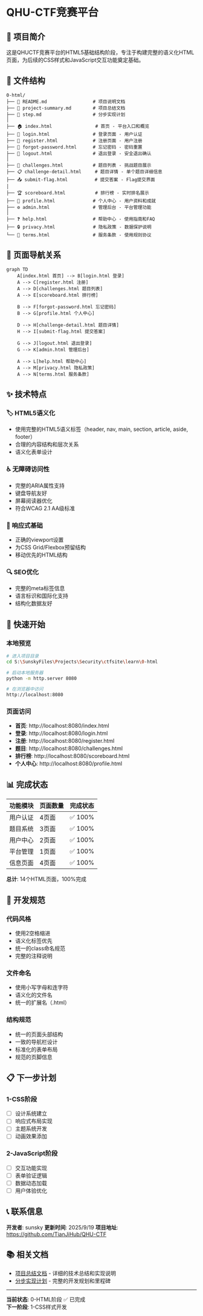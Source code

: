 # QHU-CTF竞赛平台

## 🎯 项目简介

这是QHUCTF竞赛平台的HTML5基础结构阶段，专注于构建完整的语义化HTML页面，为后续的CSS样式和JavaScript交互功能奠定基础。

## 📁 文件结构

```
0-html/
├── 📄 README.md                 # 项目说明文档
├── 📄 project-summary.md        # 项目总结文档
├── 📄 step.md                   # 分步实现计划
│
├── 🏠 index.html                # 首页 - 平台入口和概览
├── 🔐 login.html                # 登录页面 - 用户认证
├── 📝 register.html             # 注册页面 - 用户注册
├── 🔑 forgot-password.html      # 忘记密码 - 密码重置
├── 🚪 logout.html               # 退出登录 - 安全退出确认
│
├── 🎯 challenges.html           # 题目列表 - 挑战题目展示
├── 📋 challenge-detail.html     # 题目详情 - 单个题目详细信息
├── 📤 submit-flag.html          # 提交答案 - Flag提交界面
│
├── 🏆 scoreboard.html           # 排行榜 - 实时排名展示
├── 👤 profile.html              # 个人中心 - 用户资料和成就
├── ⚙️ admin.html                # 管理后台 - 平台管理功能
│
├── ❓ help.html                 # 帮助中心 - 使用指南和FAQ
├── 🔒 privacy.html              # 隐私政策 - 数据保护说明
└── 📜 terms.html                # 服务条款 - 使用规则协议
```

## 🔗 页面导航关系

```mermaid
graph TD
    A[index.html 首页] --> B[login.html 登录]
    A --> C[register.html 注册]
    A --> D[challenges.html 题目列表]
    A --> E[scoreboard.html 排行榜]
    
    B --> F[forgot-password.html 忘记密码]
    B --> G[profile.html 个人中心]
    
    D --> H[challenge-detail.html 题目详情]
    H --> I[submit-flag.html 提交答案]
    
    G --> J[logout.html 退出登录]
    G --> K[admin.html 管理后台]
    
    A --> L[help.html 帮助中心]
    A --> M[privacy.html 隐私政策]
    A --> N[terms.html 服务条款]
```

## ✨ 技术特点

### 🏷️ HTML5语义化
- 使用完整的HTML5语义标签（header, nav, main, section, article, aside, footer）
- 合理的内容结构和层次关系
- 语义化表单设计

### ♿ 无障碍访问性
- 完整的ARIA属性支持
- 键盘导航友好
- 屏幕阅读器优化
- 符合WCAG 2.1 AA级标准

### 📱 响应式基础
- 正确的viewport设置
- 为CSS Grid/Flexbox预留结构
- 移动优先的HTML结构

### 🔍 SEO优化
- 完整的meta标签信息
- 语言标识和国际化支持
- 结构化数据友好

## 🚀 快速开始

### 本地预览
```bash
# 进入项目目录
cd S:\SunskyFiles\Projects\Security\ctfsite\learn\0-html

# 启动本地服务器
python -m http.server 8080

# 在浏览器中访问
http://localhost:8080
```

### 页面访问
- **首页**: http://localhost:8080/index.html
- **登录**: http://localhost:8080/login.html
- **注册**: http://localhost:8080/register.html
- **题目**: http://localhost:8080/challenges.html
- **排行榜**: http://localhost:8080/scoreboard.html
- **个人中心**: http://localhost:8080/profile.html

## 📊 完成状态

| 功能模块 | 页面数量 | 完成状态 |
|---------|---------|---------|
| 用户认证 | 4页面 | ✅ 100% |
| 题目系统 | 3页面 | ✅ 100% |
| 用户中心 | 2页面 | ✅ 100% |
| 平台管理 | 1页面 | ✅ 100% |
| 信息页面 | 4页面 | ✅ 100% |

**总计**: 14个HTML页面，100%完成

## 🔧 开发规范

### 代码风格
- 使用2空格缩进
- 语义化标签优先
- 统一的class命名规范
- 完整的注释说明

### 文件命名
- 使用小写字母和连字符
- 语义化的文件名
- 统一的扩展名（.html）

### 结构规范
- 统一的页面头部结构
- 一致的导航栏设计
- 标准化的表单布局
- 规范的页脚信息

## 📋 下一步计划

### 1-CSS阶段
- [ ] 设计系统建立
- [ ] 响应式布局实现
- [ ] 主题系统开发
- [ ] 动画效果添加

### 2-JavaScript阶段
- [ ] 交互功能实现
- [ ] 表单验证逻辑
- [ ] 数据动态加载
- [ ] 用户体验优化

## 📞 联系信息

**开发者**: sunsky
**更新时间**: 2025/9/19
**项目地址**: https://github.com/TianJiHub/QHU-CTF

## 📚 相关文档

- [项目总结文档](./project-summary.md) - 详细的技术总结和实现说明
- [分步实现计划](../step.md) - 完整的开发规划和里程碑

---

**当前状态**: 0-HTML阶段 ✅ 已完成  
**下一阶段**: 1-CSS样式开发